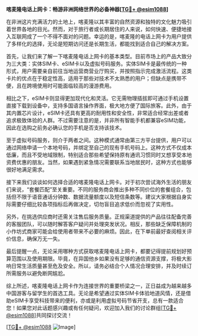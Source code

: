 **喀麦隆电话上网卡：畅游非洲网络世界的必备神器[[TG💪+ @esim1088](https://t.me/s/esim1088)]**

在非洲这片充满活力的土地上，喀麦隆以其丰富的自然资源和独特的文化魅力吸引着世界各地的目光。然而，对于旅行者或长期居住的人来说，如何快速、便捷地接入互联网成了一个不得不面对的问题。幸运的是，喀麦隆的电话上网卡为用户提供了多样化的选择，无论是短期访问还是长期生活，都能找到适合自己的解决方案。

首先，让我们来了解一下喀麦隆电话上网卡的基本类型。目前市场上的产品大致分为三大类：实体SIM卡、eSIM卡以及虚拟号码服务。实体SIM卡是最传统的一种形式，用户需要亲自前往当地运营商营业厅购买，并按照指示完成激活流程。这类卡片的优点在于稳定性高，适用于那些对技术不太熟悉的用户；但缺点是携带不便，且在跨境使用时可能面临较高的漫游费用。

相比之下，eSIM卡则显得更加现代化和灵活。它无需物理插拔即可通过手机设置直接下载到设备中，支持多国语言操作界面，极大地方便了国际旅客。此外，由于其内置芯片设计，eSIM卡还具有更高的耐用性和安全性，非常适合经常出差或者追求极致体验的人群。不过需要注意的是，并非所有智能手机都兼容eSIM功能，因此在选购之前务必确认您的手机是否支持该技术。

至于虚拟号码服务，则介于两者之间。这种模式通常由第三方平台提供，用户可以通过网络申请一个本地号码，并绑定至自己的现有手机号码上。这种方式不仅成本低廉，而且不受地域限制，特别适合那些希望保持原有通讯习惯同时又想享受本地资费优惠的朋友。当然，如果遇到紧急情况需要联系当地居民时，这种方式也能够很好地满足需求。

接下来我们谈谈如何选择合适的喀麦隆电话上网卡。对于初次尝试海外生活的朋友们来说，“套餐匹配”至关重要。不同的服务商会推出多种不同价位的套餐组合，包括但不限于语音通话分钟数、数据流量额度以及短信条数等。建议大家根据自身实际需要仔细比较各项指标后再做决定，切勿盲目追求低价而忽视了实用性。

另外，在挑选供应商时还需关注售后服务质量。正规渠道提供的产品往往配备完善的客服团队，可以随时解答客户疑问并处理突发状况。相反，那些缺乏保障机制的小作坊式商家可能会给使用者带来不必要的麻烦。因此，在下单前最好查阅相关评价信息，确保万无一失。

最后提醒一点，无论采用哪种方式获取喀麦隆电话上网卡，都要记得提前规划好预算范围以及使用期限。毕竟，在异国他乡如果没有足够的通信资源支撑，将极大影响日常生活质量甚至危及安全。所以，请务必结合个人情况合理安排，并及时续订所需服务以避免断网尴尬。

综上所述，喀麦隆电话上网卡作为连接世界的重要桥梁之一，正日益成为越来越多中国游客与留学生的首选工具。无论是希望通过实体SIM卡体验地道风情，还是借助eSIM卡享受科技带来的便利，亦或是利用虚拟号码节省开支，总有一款适合您！如果您对此话题感兴趣或有任何疑问，欢迎加入我们的讨论群组[[TG💪+ @esim1088](https://t.me/s/esim1088)]共同探讨交流！

[[TG💪+ @esim1088](https://t.me/s/esim1088) ![Image](https://i.postimg.cc/4NQfJmqS/Snipaste-2025-05-13-00-14-12.png)]